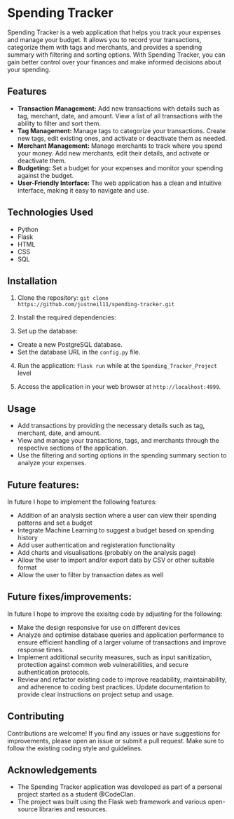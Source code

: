 # Spending Tracker

Spending Tracker is a web application that helps you track your expenses and manage your budget. It allows you to record your transactions, categorize them with tags and merchants, and provides a spending summary with filtering and sorting options. With Spending Tracker, you can gain better control over your finances and make informed decisions about your spending.

## Features

- **Transaction Management:** Add new transactions with details such as tag, merchant, date, and amount. View a list of all transactions with the ability to filter and sort them.
- **Tag Management:** Manage tags to categorize your transactions. Create new tags, edit existing ones, and activate or deactivate them as needed.
- **Merchant Management:** Manage merchants to track where you spend your money. Add new merchants, edit their details, and activate or deactivate them.
- **Budgeting:** Set a budget for your expenses and monitor your spending against the budget.
- **User-Friendly Interface:** The web application has a clean and intuitive interface, making it easy to navigate and use.

## Technologies Used

- Python
- Flask
- HTML
- CSS
- SQL

## Installation

1. Clone the repository: ```git clone https://github.com/justneil11/spending-tracker.git```

2. Install the required dependencies:

3. Set up the database:
- Create a new PostgreSQL database.
- Set the database URL in the `config.py` file.

4. Run the application: ``` flask run ``` while at the ``` Spending_Tracker_Project ``` level

5. Access the application in your web browser at `http://localhost:4999`.

## Usage

- Add transactions by providing the necessary details such as tag, merchant, date, and amount.
- View and manage your transactions, tags, and merchants through the respective sections of the application.
- Use the filtering and sorting options in the spending summary section to analyze your expenses.

## Future features:

In future I hope to implement the following features:

- Addition of an analysis section where a user can view their spending patterns and set a budget
- Integrate Machine Learning to suggest a budget based on spending history
- Add user authentication and registeration functionality
- Add charts and visualisations (probably on the analysis page)
- Allow the user to import and/or export data by CSV or other suitable format
- Allow the user to filter by transaction dates as well

## Future fixes/improvements:

In future I hope to improve the exisitng code by adjusting for the following:

- Make the design responsive for use on different devices
- Analyze and optimise database queries and application performance to ensure efficient handling of a larger volume of transactions and improve response times.
- Implement additional security measures, such as input sanitization, protection against common web vulnerabilities, and secure authentication protocols.
- Review and refactor existing code to improve readability, maintainability, and adherence to coding best practices. Update documentation to provide clear instructions on project setup and usage.

## Contributing

Contributions are welcome! If you find any issues or have suggestions for improvements, please open an issue or submit a pull request. Make sure to follow the existing coding style and guidelines.

## Acknowledgements

- The Spending Tracker application was developed as part of a personal project started as a student @CodeClan.
- The project was built using the Flask web framework and various open-source libraries and resources.

